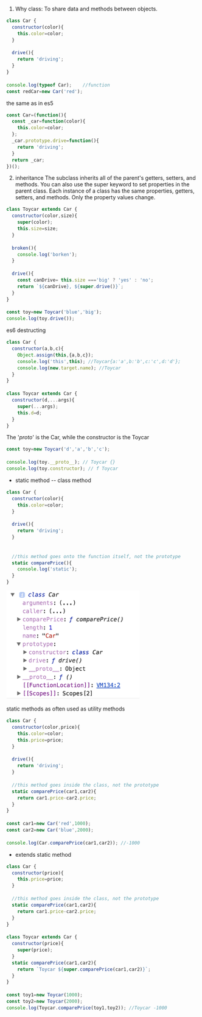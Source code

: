 1. Why class:
To share data and methods between objects.

```javascript
class Car {
  constructor(color){
    this.color=color;
  }

  drive(){
    return 'driving';
  }
}

console.log(typeof Car);    //function
const redCar=new Car('red');
```
the same as in es5
```javascript
const Car=(function(){
  const _car=function(color){
    this.color=color;
  };
  _car.prototype.drive=function(){
    return 'driving';
  }
  return _car;
})();
```
2. inheritance
The subclass inherits all of the parent's getters, setters, and methods. You can also use the super keyword to set properties in the parent class. Each instance of a class has the same properties, getters, setters, and methods. Only the property values change.
```javascript
class Toycar extends Car {
  constructor(color,size){
    super(color);
    this.size=size;
  }

  broken(){
    console.log('borken');
  }

  drive(){
    const canDrive= this.size ==='big' ? 'yes' : 'no';
    return `${canDrive}, ${super.drive()}`;
  }
}

const toy=new Toycar('blue','big');
console.log(toy.drive());
```
es6 destructing
```javascript
class Car {
  constructor(a,b,c){
    Object.assign(this,{a,b,c});
    console.log('this',this); //Toycar{a:'a',b:'b',c:'c',d:'d'};
    console.log(new.target.name); //Toycar
  }
}

class Toycar extends Car {
  constructor(d,...args){
    super(...args);
    this.d=d;
  }
}


```
The '_proto_' is the Car, while the constructor is the Toycar
```javascript
const toy=new Toycar('d','a','b','c');

console.log(toy.__proto__); // Toycar {}
console.log(toy.constructor); // f Toycar
```
* static method -- class method
```javascript
class Car {
  constructor(color){
    this.color=color;
  }

  drive(){
    return 'driving';
  }
  

  //this method goes onto the function itself, not the prototype
  static comparePrice(){
    console.log('static');
  }
}

```
<img src="https://github.com/zhaaaa7/javascript/blob/master/img/static-method.png" alt="staticmethod" width="350px" />

static methods as often used as utility methods
```javascript
class Car {
  constructor(color,price){
    this.color=color;
    this.price=price;
  }

  drive(){
    return 'driving';
  }  

  //this method goes inside the class, not the prototype
  static comparePrice(car1,car2){
    return car1.price-car2.price;
  }
}

const car1=new Car('red',1000);
const car2=new Car('blue',2000);

console.log(Car.comparePrice(car1,car2)); //-1000
```
* extends static method
```javascript
class Car {
  constructor(price){
    this.price=price;
  }

  //this method goes inside the class, not the prototype
  static comparePrice(car1,car2){
    return car1.price-car2.price;
  }
}

class Toycar extends Car {
  constructor(price){
    super(price);
  }
  static comparePrice(car1,car2){
    return `Toycar ${super.comparePrice(car1,car2)}`;
  }
}

const toy1=new Toycar(1000);
const toy2=new Toycar(2000);
console.log(Toycar.comparePrice(toy1,toy2)); //Toycar -1000
```
